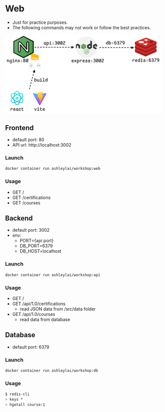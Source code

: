 # Web

- Just for practice purposes.
- The following commands may not work or follow the best practices.

![image](arch.png)

## Frontend

- default port: 80
- API url: http://localhost:3002

### Launch

```bash
docker container run ashleylai/workshop:web
```

### Usage

- GET /
- GET /certifications
- GET /courses

## Backend

- default port: 3002
- env:
  - PORT={api port}
  - DB_PORT=6379
  - DB_HOST=localhost

### Launch

```bash
docker container run ashleylai/workshop:api
```

### Usage

- GET /
- GET /api/1.0/certifications
  - read JSON data from /src/data folder
- GET /api/1.0/courses
  - read data from database

## Database

- default port: 6379

### Launch

```bash
docker container run ashleylai/workshop:db
```

### Usage

```bash
$ redis-cli
> keys *
> hgetall course:1
```
